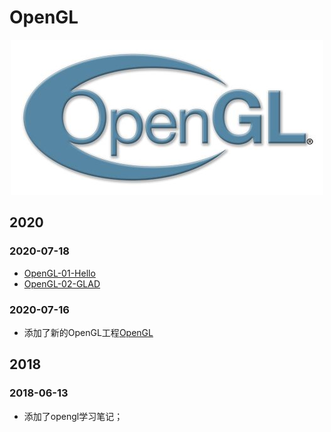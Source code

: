 # OpenGL

<p align='center'>
<img src='bg.png'>
</p>


## 2020

### 2020-07-18

- [OpenGL-01-Hello](./OpenGL/OpenGL-01-Hello)
- [OpenGL-02-GLAD](./OpenGL/OpenGL-02-GLAD)

### 2020-07-16

- 添加了新的OpenGL工程[OpenGL](./OpenGL)


## 2018

### 2018-06-13
* 添加了opengl学习笔记；